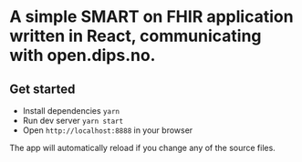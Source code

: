 
# A simple SMART on FHIR application written in React, communicating with open.dips.no. 

## Get started

* Install dependencies `yarn`
* Run dev server `yarn start`
* Open `http://localhost:8888` in your browser

The app will automatically reload if you change any of the source files.





